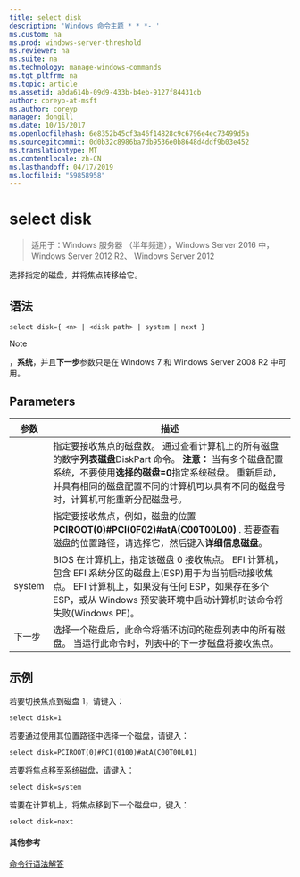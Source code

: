 ```yaml
---
title: select disk
description: 'Windows 命令主题 * * *- '
ms.custom: na
ms.prod: windows-server-threshold
ms.reviewer: na
ms.suite: na
ms.technology: manage-windows-commands
ms.tgt_pltfrm: na
ms.topic: article
ms.assetid: a0da614b-09d9-433b-b4eb-9127f84431cb
author: coreyp-at-msft
ms.author: coreyp
manager: dongill
ms.date: 10/16/2017
ms.openlocfilehash: 6e8352b45cf3a46f14828c9c6796e4ec73499d5a
ms.sourcegitcommit: 0d0b32c8986ba7db9536e0b8648d4ddf9b03e452
ms.translationtype: MT
ms.contentlocale: zh-CN
ms.lasthandoff: 04/17/2019
ms.locfileid: "59858958"
---
```

# <a name="select-disk"></a>select disk

>适用于：Windows 服务器 （半年频道），Windows Server 2016 中，Windows Server 2012 R2、 Windows Server 2012

选择指定的磁盘，并将焦点转移给它。  
  
  
  
## <a name="syntax"></a>语法  
  
```  
select disk={ <n> | <disk path> | system | next }  
```  
  
> [!NOTE]  
> **<disk path>**，**系统**，并且**下一步**参数只是在 Windows 7 和 Windows Server 2008 R2 中可用。  
  
## <a name="parameters"></a>Parameters  
  
|参数|描述|  
|-------|--------|  
|<n>|指定要接收焦点的磁盘数。 通过查看计算机上的所有磁盘的数字**列表磁盘**DiskPart 命令。 **注意：** 当有多个磁盘配置系统，不要使用**选择的磁盘\=0**指定系统磁盘。 重新启动，并具有相同的磁盘配置不同的计算机可以具有不同的磁盘号时，计算机可能重新分配磁盘号。|  
|<disk path>|指定要接收焦点，例如，磁盘的位置**PCIROOT\(0\)\#PCI\(0F02\)\#atA\(C00T00L00\)** . 若要查看磁盘的位置路径，请选择它，然后键入**详细信息磁盘**。|  
|system|BIOS 在计算机上，指定该磁盘 0 接收焦点。 EFI 计算机，包含 EFI 系统分区的磁盘上\(ESP\)用于为当前启动接收焦点。 EFI 计算机上，如果没有任何 ESP，如果存在多个 ESP，或从 Windows 预安装环境中启动计算机时该命令将失败\(Windows PE\)。|  
|下一步|选择一个磁盘后，此命令将循环访问的磁盘列表中的所有磁盘。 当运行此命令时，列表中的下一步磁盘将接收焦点。|  
  
## <a name="BKMK_examples"></a>示例  
若要切换焦点到磁盘 1，请键入：  
  
```  
select disk=1  
```  
  
若要通过使用其位置路径中选择一个磁盘，请键入：  
  
```  
select disk=PCIROOT(0)#PCI(0100)#atA(C00T00L01)  
```  
  
若要将焦点移至系统磁盘，请键入：  
  
```  
select disk=system  
```  
  
若要在计算机上，将焦点移到下一个磁盘中，键入：  
  
```  
select disk=next  
```  
  
#### <a name="additional-references"></a>其他参考  
[命令行语法解答](command-line-syntax-key.md)  
  

  

